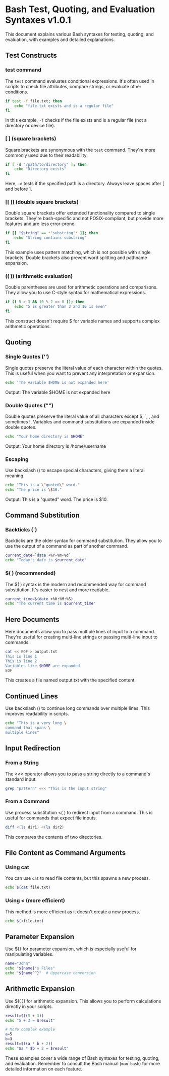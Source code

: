 # Bash Test, Quoting, and Evaluation Syntaxes v1.0.1

This document explains various Bash syntaxes for testing, quoting, and evaluation, with examples and detailed explanations.

## Test Constructs

### test command

The `test` command evaluates conditional expressions. It's often used in scripts to check file attributes, compare strings, or evaluate other conditions.

```bash
if test -f file.txt; then
	echo "file.txt exists and is a regular file"
fi
```

In this example, `-f` checks if the file exists and is a regular file (not a directory or device file).

### [ ] (square brackets)

Square brackets are synonymous with the `test` command. They're more commonly used due to their readability.

```bash
if [ -d "/path/to/directory" ]; then
	echo "Directory exists"
fi
```

Here, `-d` tests if the specified path is a directory. Always leave spaces after [ and before ].

### [[ ]] (double square brackets)

Double square brackets offer extended functionality compared to single brackets. They're bash-specific and not POSIX-compliant, but provide more features and are less error-prone.

```bash
if [[ "$string" == *"substring"* ]]; then
	echo "String contains substring"
fi
```

This example uses pattern matching, which is not possible with single brackets. Double brackets also prevent word splitting and pathname expansion.

### (( )) (arithmetic evaluation)

Double parentheses are used for arithmetic operations and comparisons. They allow you to use C-style syntax for mathematical expressions.

```bash
if (( 5 > 3 && 10 % 2 == 0 )); then
	echo "5 is greater than 3 and 10 is even"
fi
```

This construct doesn't require $ for variable names and supports complex arithmetic operations.

## Quoting

### Single Quotes ('')

Single quotes preserve the literal value of each character within the quotes. This is useful when you want to prevent any interpretation or expansion.

```bash
echo 'The variable $HOME is not expanded here'
```

Output: The variable $HOME is not expanded here

### Double Quotes ("")

Double quotes preserve the literal value of all characters except $, `, \, and sometimes !. Variables and command substitutions are expanded inside double quotes.

```bash
echo "Your home directory is $HOME"
```

Output: Your home directory is /home/username

### Escaping

Use backslash (\) to escape special characters, giving them a literal meaning.

```bash
echo "This is a \"quoted\" word."
echo "The price is \$10."
```

Output:
This is a "quoted" word.
The price is $10.

## Command Substitution

### Backticks (`)

Backticks are the older syntax for command substitution. They allow you to use the output of a command as part of another command.

```bash
current_date=`date +%Y-%m-%d`
echo "Today's date is $current_date"
```

### $( ) (recommended)

The $( ) syntax is the modern and recommended way for command substitution. It's easier to nest and more readable.

```bash
current_time=$(date +%H:%M:%S)
echo "The current time is $current_time"
```

## Here Documents

Here documents allow you to pass multiple lines of input to a command. They're useful for creating multi-line strings or passing multi-line input to commands.

```bash
cat << EOF > output.txt
This is line 1
This is line 2
Variables like $HOME are expanded
EOF
```

This creates a file named output.txt with the specified content.

## Continued Lines

Use backslash (\) to continue long commands over multiple lines. This improves readability in scripts.

```bash
echo "This is a very long \
command that spans \
multiple lines"
```

## Input Redirection

### From a String

The <<< operator allows you to pass a string directly to a command's standard input.

```bash
grep "pattern" <<< "This is the input string"
```

### From a Command

Use process substitution <( ) to redirect input from a command. This is useful for commands that expect file inputs.

```bash
diff <(ls dir1) <(ls dir2)
```

This compares the contents of two directories.

## File Content as Command Arguments

### Using cat

You can use `cat` to read file contents, but this spawns a new process.

```bash
echo $(cat file.txt)
```

### Using < (more efficient)

This method is more efficient as it doesn't create a new process.

```bash
echo $(<file.txt)
```

## Parameter Expansion

Use ${} for parameter expansion, which is especially useful for manipulating variables.

```bash
name="John"
echo "${name}'s Files"
echo "${name^^}"  # Uppercase conversion
```

## Arithmetic Expansion

Use $(( )) for arithmetic expansion. This allows you to perform calculations directly in your scripts.

```bash
result=$((5 + 3))
echo "5 + 3 = $result"

# More complex example
a=5
b=3
result=$((a * b + 2))
echo "$a * $b + 2 = $result"
```

These examples cover a wide range of Bash syntaxes for testing, quoting, and evaluation. Remember to consult the Bash manual (`man bash`) for more detailed information on each feature.
